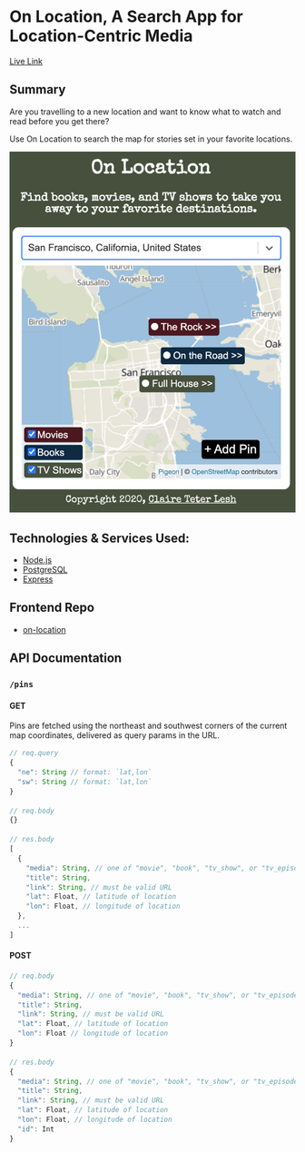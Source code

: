 # On Location, A Search App for Location-Centric Media
[Live Link](https://on-location.vercel.app/)

## Summary
Are you travelling to a new location and want to know what to watch and read before you get there?

Use On Location to search the map for stories set in your favorite locations.

![Screenshot of app](/screenshots/demo.png)

## Technologies & Services Used:
- [Node.js](https://nodejs.org/en/)
- [PostgreSQL](https://www.postgresql.org/)
- [Express](https://expressjs.com/)

## Frontend Repo
- [on-location](https://github.com/cteterita/on-location)

## API Documentation
### `/pins`

#### GET
Pins are fetched using the northeast and southwest corners of the current map coordinates, delivered as query params in the URL.

```js
// req.query
{
  "ne": String // format: `lat,lon`
  "sw": String // format: `lat,lon`
}

// req.body
{}

// res.body
[
  {
    "media": String, // one of "movie", "book", "tv_show", or "tv_episode"
    "title": String,
    "link": String, // must be valid URL
    "lat": Float, // latitude of location
    "lon": Float, // longitude of location
  },
  ...
]
```

#### POST

```js
// req.body
{
  "media": String, // one of "movie", "book", "tv_show", or "tv_episode"
  "title": String,
  "link": String, // must be valid URL
  "lat": Float, // latitude of location
  "lon": Float // longitude of location
}

// res.body
{
  "media": String, // one of "movie", "book", "tv_show", or "tv_episode"
  "title": String,
  "link": String, // must be valid URL
  "lat": Float, // latitude of location
  "lon": Float, // longitude of location
  "id": Int
}
```
